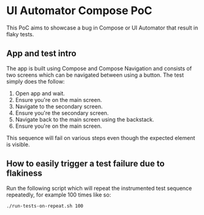 # UI Automator Compose PoC

This PoC aims to showcase a bug in Compose or UI Automator that result in flaky tests.

## App and test intro
The app is built using Compose and Compose Navigation and consists of two screens which can be
navigated between using a button. The test simply does the follow:
1. Open app and wait.
2. Ensure you're on the main screen.
3. Navigate to the secondary screen.
4. Ensure you're the secondary screen.
5. Navigate back to the main screen using the backstack.
6. Ensure you're on the main screen.

This sequence will fail on various steps even though the expected element is visible.

## How to easily trigger a test failure due to flakiness
Run the following script which will repeat the instrumented test sequence repeatedly, for example
100 times like so:
```bash
./run-tests-on-repeat.sh 100
```
